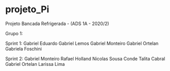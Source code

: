 # projeto_Pi

Projeto Bancada Refrigerada - (ADS 1A - 2020/2)

Grupo 1:

Sprint 1:
Gabriel Eduardo
Gabriel Lemos
Gabriel Monteiro
Gabriel Ortelan
Gabriela Foschini

Sprint 2:
Gabriel Monteiro
Rafael Holland
Nicolas Sousa Conde
Talita Cabral
Gabriel Ortelan
Larissa Lima

